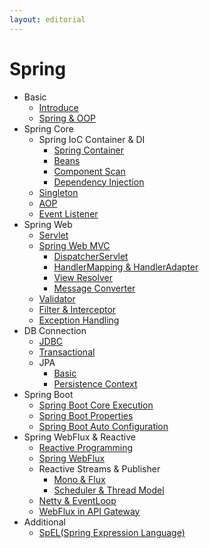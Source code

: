 ```yaml
---
layout: editorial
---
```


# Spring

* Basic
    * [Introduce](introduce.md)
    * [Spring & OOP](oop.md)
* Spring Core
    * Spring IoC Container & DI
        * [Spring Container](spring-container.md)
        * [Beans](beans.md)
        * [Component Scan](component-scan.md)
        * [Dependency Injection](dependency-injection.md)
    * [Singleton](singleton.md)
    * [AOP](aop.md)
    * [Event Listener](event-listener.md)
* Spring Web
    * [Servlet](servlet.md)
    * [Spring Web MVC](spring-web-mvc.md)
        * [DispatcherServlet](dispatcher-servlet.md)
        * [HandlerMapping & HandlerAdapter](handler-mapping-adapter.md)
        * [View Resolver](view-resolver.md)
        * [Message Converter](message-converter.md)
    * [Validator](validator.md)
    * [Filter & Interceptor](filter-interceptor.md)
    * [Exception Handling](exception-handling.md)
* DB Connection
    * [JDBC](jdbc.md)
    * [Transactional](transactional.md)
    * JPA
        * [Basic](jpa-basic.md)
        * [Persistence Context](persistence-context.md)
* Spring Boot
    * [Spring Boot Core Execution](spring-boot-core-execution.md)
    * [Spring Boot Properties](spring-boot-properties.md)
    * [Spring Boot Auto Configuration](spring-boot-auto-configuration.md)
* Spring WebFlux & Reactive
    * [Reactive Programming](reactive-programming.md)
    * [Spring WebFlux](spring-webflux.md)
    * Reactive Streams & Publisher
        * [Mono & Flux](mono-and-flux.md)
        * [Scheduler & Thread Model](scheduler-thread-model.md)
    * [Netty & EventLoop](netty-eventloop.md)
    * [WebFlux in API Gateway](webflux-api-gateway.md)
* Additional
    * [SpEL(Spring Expression Language)](spel.md)
